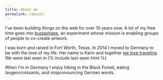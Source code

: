 ```yaml
---
title: About me
permalink: /about/
---
```


I've been building things on the web for over 10 years now. A lot of my free time goes into [bustashape](http://www.bustashape.com), an experiment whose mission is enabling groups of people to co-create artwork.

I was born and raised in Fort Worth, Texas. In 2014 I moved to Germany to be with the love of my life. Her name is Karin and together [we love traveling](/travel/). We were last seen in {% include last-seen.html %}

When I'm in Germany I enjoy hiking in the Black Forest, eating laugencroissants, and mispronouncing German words.
